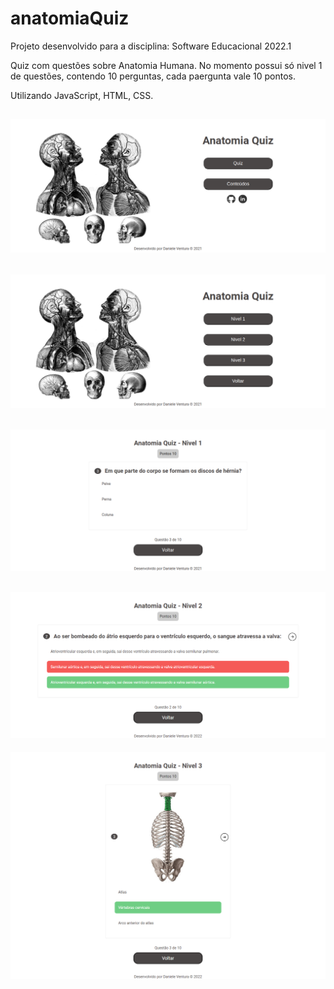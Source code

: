 # anatomiaQuiz

Projeto desenvolvido para a disciplina: Software Educacional 2022.1


Quiz com questões sobre Anatomia Humana. No momento possui só nivel 1 de questões, contendo 10 perguntas, cada paergunta vale 10 pontos.


Utilizando JavaScript, HTML, CSS.


![nome do print](/img/home.png)
--------------------------------------------------------------
![nome do print](/img/quiz.png)
--------------------------------------------------------------
![nome do print](/img/nivel1.png)
--------------------------------------------------------------
![nome do print](/img/nivel2.png)
--------------------------------------------------------------
![nome do print](/img/nivel3.png)